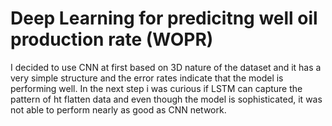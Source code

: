 # Deep Learning for predicitng well oil production rate (WOPR) 

I decided to use CNN at first based on 3D nature of the dataset and it has a very simple structure and the error rates indicate that the model is performing well.
In the next step i was curious if LSTM can capture the pattern of ht flatten data and even though the model is sophisticated, it was not able to perform nearly as good as CNN network.

